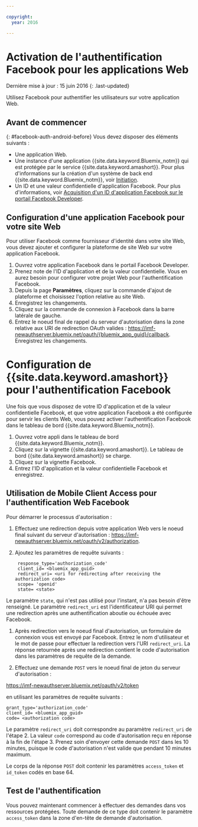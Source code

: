 ```yaml
---

copyright:
  year: 2016

---
```


# Activation de l'authentification Facebook pour les applications Web

Dernière mise à jour : 15 juin 2016
{: .last-updated}

Utilisez Facebook pour authentifier les utilisateurs sur votre application Web.

## Avant de commencer
{: #facebook-auth-android-before}
Vous devez disposer des éléments suivants :
* Une application Web.  
* Une instance d'une application {{site.data.keyword.Bluemix_notm}} qui est protégée par le service {{site.data.keyword.amashort}}. Pour plus d'informations sur la création d'un système de back end {{site.data.keyword.Bluemix_notm}}, voir [Initiation](index.html).
* Un ID et une valeur confidentielle d'application Facebook. Pour plus d'informations, voir [Acquisition d'un ID d'application Facebook sur le portail Facebook Developer](https://console.{DomainName}/docs/services/mobileaccess/facebook-auth-overview.html#facebook-appID).


## Configuration d'une application Facebook pour votre site Web
Pour utiliser Facebook comme fournisseur d'identité dans votre site Web, vous devez ajouter et configurer la plateforme de site Web sur votre application Facebook.

1. Ouvrez votre application Facebook dans le portail Facebook Developer.
1. Prenez note de l'ID d'application et de la valeur confidentielle. Vous en aurez besoin pour configurer votre projet Web pour l'authentification Facebook.
1. Depuis la page **Paramètres**, cliquez sur la commande d'ajout de plateforme et choisissez l'option relative au site Web.
1. Enregistrez les changements.
1. Cliquez sur la commande de connexion à Facebook dans la barre latérale de gauche.
1. Entrez le noeud final de rappel du serveur d'autorisation dans la zone relative aux URI de redirection OAuth valides : https://imf-newauthserver.bluemix.net/oauth/{bluemix_app_guid}/callback. Enregistrez les changements.




# Configuration de {{site.data.keyword.amashort}} pour l'authentification Facebook
Une fois que vous disposez de votre ID d'application et de la valeur confidentielle Facebook, et que votre application Facebook a été configurée pour servir les clients Web, vous pouvez activer l'authentification Facebook dans le tableau de bord {{site.data.keyword.Bluemix_notm}}.

1. Ouvrez votre appli dans le tableau de bord {{site.data.keyword.Bluemix_notm}}.
1. Cliquez sur la vignette {{site.data.keyword.amashort}}. Le tableau de bord {{site.data.keyword.amashort}} se charge.
1. Cliquez sur la vignette Facebook.
1. Entrez l'ID d'application et la valeur confidentielle Facebook et enregistrez.




## Utilisation de Mobile Client Access pour l'authentification Web Facebook

Pour démarrer le processus d'autorisation :

1. Effectuez une redirection depuis votre application Web vers le noeud final suivant du serveur d'autorisation : https://imf-newauthserver.bluemix.net/oauth/v2/authorization.

1. Ajoutez les paramètres de requête suivants :
   ```
    response_type='authorization_code'
    client_id= <bluemix_app_guid>
    redirect_uri= <uri for redirecting after receiving the authorization code>
    scope= 'openid'
    state= <state>
    ```


  Le paramètre `state`, qui n'est pas utilisé pour l'instant, n'a pas besoin d'être renseigné.
  Le paramètre `redirect_uri` est l'identificateur URI qui permet une redirection après une authentification aboutie ou échouée avec Facebook.

1. Après redirection vers le noeud final d'autorisation, un formulaire de connexion vous est envoyé par Facebook. Entrez le nom d'utilisateur et le mot de passe pour effectuer la redirection vers l'URI `redirect_uri`.
   La réponse retournée après une redirection contient le code d'autorisation dans les paramètres de requête de la demande.

1. Effectuez une demande `POST` vers le noeud final de jeton du serveur d'autorisation :

  https://imf-newauthserver.bluemix.net/oauth/v2/token

  en utilisant les paramètres de requête suivants :
  ```
  grant_type='authorization_code'
  client_id= <bluemix_app_guid>
  code= <authorization code>
  ```
Le paramètre `redirect_uri` doit correspondre au paramètre `redirect_uri` de l'étape 2.
La valeur `code` correspond au code d'autorisation reçu en réponse à la fin de l'étape 3.
Prenez soin d'envoyer cette demande `POST` dans les 10 minutes, puisque le code d'autorisation  n'est valide que pendant 10 minutes maximum.

  Le corps de la réponse `POST` doit contenir les paramètres `access_token` et `id_token` codés en base 64.

## Test de l'authentification
Vous pouvez maintenant commencer à effectuer des demandes dans vos ressources protégées.
Toute demande de ce type doit contenir le paramètre `access_token` dans la zone d'en-tête de demande d'autorisation.


